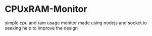 # CPUxRAM-Monitor
simple cpu and ram usage monitor made using nodejs and socket.io
seeking help to improve the design
